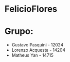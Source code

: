 # FelicioFlores

<h1>Grupo:</h1>
<ul>
<li>Gustavo Pasquini - 12024</li>
<li> Lorenzo Acquesta - 14204</li>
<li> Matheus Yan - 14715</li>
</ul>
